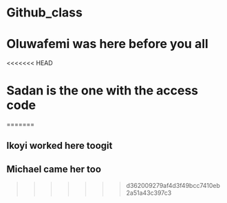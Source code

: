 # Github_class

# Oluwafemi was here before you all

<<<<<<< HEAD
# Sadan is the one with the access code
=======
## Ikoyi worked here toogit 
## Michael came her too
>>>>>>> d362009279af4d3f49bcc7410eb2a51a43c397c3
